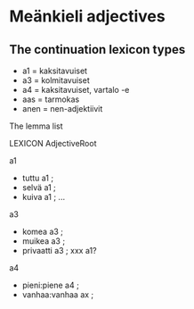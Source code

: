 # Meänkieli adjectives


## The continuation lexicon types

* a1 = kaksitavuiset
* a3 = kolmitavuiset
* a4 = kaksitavuiset, vartalo -e
* aas = tarmokas
* anen = nen-adjektiivit

The lemma list

 LEXICON AdjectiveRoot 

a1
 * tuttu a1 ;  
 * selvä a1 ; 
 * kuiva a1 ; 
...

a3 
 * komea a3 ;  
 * muikea a3 ;  
 * privaatti a3 ;   xxx a1?

a4
 * pieni:piene a4 ;  
 * vanhaa:vanhaa ax ;  



